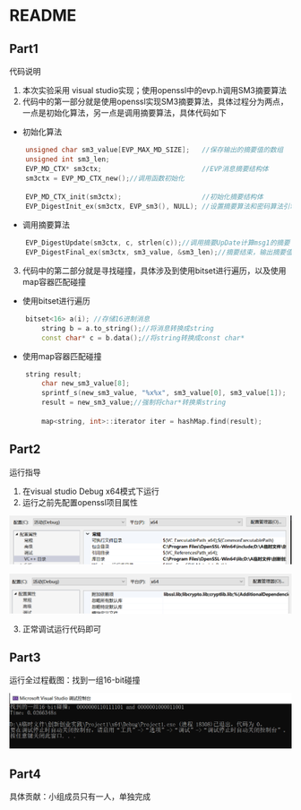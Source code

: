 #  README

## Part1

代码说明

1. 本次实验采用 visual studio实现；使用openssl中的evp.h调用SM3摘要算法
2. 代码中的第一部分就是使用openssl实现SM3摘要算法，具体过程分为两点，一点是初始化算法，另一点是调用摘要算法，具体代码如下

* 初始化算法

```c++
    unsigned char sm3_value[EVP_MAX_MD_SIZE];   //保存输出的摘要值的数组
    unsigned int sm3_len;
    EVP_MD_CTX* sm3ctx;                         //EVP消息摘要结构体
    sm3ctx = EVP_MD_CTX_new();//调用函数初始化

    EVP_MD_CTX_init(sm3ctx);                    //初始化摘要结构体
    EVP_DigestInit_ex(sm3ctx, EVP_sm3(), NULL); //设置摘要算法和密码算法引擎，这里密码算法使用sm3，算法引擎使用OpenSSL默认引擎即软算法
```

* 调用摘要算法

```c++
    EVP_DigestUpdate(sm3ctx, c, strlen(c));//调用摘要UpDate计算msg1的摘要
    EVP_DigestFinal_ex(sm3ctx, sm3_value, &sm3_len);//摘要结束，输出摘要值  
```

3. 代码中的第二部分就是寻找碰撞，具体涉及到使用bitset进行遍历，以及使用map容器匹配碰撞

* 使用bitset进行遍历

```c++
	bitset<16> a(i); //存储16进制消息
        string b = a.to_string();//将消息转换成string
        const char* c = b.data();//将string转换成const char*
```

* 使用map容器匹配碰撞

```c++
	string result;
    	char new_sm3_value[8];
    	sprintf_s(new_sm3_value, "%x%x", sm3_value[0], sm3_value[1]);
        result = new_sm3_value;//强制将char*转换乘string

        map<string, int>::iterator iter = hashMap.find(result);
```





## Part2

运行指导

1. 在visual studio  Debug x64模式下运行
2. 运行之前先配置openssl项目属性

![image-20220730111751368](https://github.com/huayu519/Network-security-work/blob/main/images/image-20220730111751368.png)




![image-20220730111819100](https://github.com/huayu519/Network-security-work/blob/main/images/image-20220730111819100.png)

3. 正常调试运行代码即可

## Part3

运行全过程截图：找到一组16-bit碰撞

![image-20220730111917628](https://github.com/huayu519/Network-security-work/blob/main/images/image-20220730111917628.png)



## Part4

具体贡献：小组成员只有一人，单独完成

